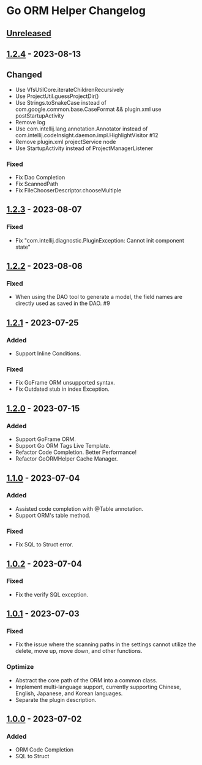 <!-- Keep a Changelog guide -> https://keepachangelog.com -->

# Go ORM Helper Changelog

## [Unreleased]

## [1.2.4] - 2023-08-13

## Changed

- Use VfsUtilCore.iterateChildrenRecursively
- Use ProjectUtil.guessProjectDir()
- Use Strings.toSnakeCase instead of com.google.common.base.CaseFormat && plugin.xml use postStartupActivity
- Remove log
- Use com.intellij.lang.annotation.Annotator instead of com.intellij.codeInsight.daemon.impl.HighlightVisitor #12
- Remove plugin.xml projectService node
- Use StartupActivity instead of ProjectManagerListener

### Fixed

- Fix Dao Completion
- Fix ScannedPath
- Fix FileChooserDescriptor.chooseMultiple

## [1.2.3] - 2023-08-07

### Fixed

- Fix "com.intellij.diagnostic.PluginException: Cannot init component state"

## [1.2.2] - 2023-08-06

### Fixed

- When using the DAO tool to generate a model, the field names are directly used as saved in the DAO. #9

## [1.2.1] - 2023-07-25

### Added

- Support Inline Conditions.

### Fixed

- Fix GoFrame ORM unsupported syntax.
- Fix Outdated stub in index Exception.

## [1.2.0] - 2023-07-15

### Added

- Support GoFrame ORM.
- Support Go ORM Tags Live Template.
- Refactor Code Completion. Better Performance!
- Refactor GoORMHelper Cache Manager.

## [1.1.0] - 2023-07-04

### Added

- Assisted code completion with @Table annotation.
- Support ORM's table method.

### Fixed

- Fix SQL to Struct error.

## [1.0.2] - 2023-07-04

### Fixed

- Fix the verify SQL exception.

## [1.0.1] - 2023-07-03

### Fixed

- Fix the issue where the scanning paths in the settings cannot utilize the delete, move up, move down, and other
  functions.

### Optimize

- Abstract the core path of the ORM into a common class.
- Implement multi-language support, currently supporting Chinese, English, Japanese, and Korean languages.
- Separate the plugin description.

## [1.0.0] - 2023-07-02

### Added

- ORM Code Completion
- SQL to Struct

[Unreleased]: https://github.com/maiqingqiang/go-orm-helper/compare/v1.2.4...HEAD

[1.2.4]: https://github.com/maiqingqiang/go-orm-helper/compare/v1.2.3...v1.2.4

[1.2.3]: https://github.com/maiqingqiang/go-orm-helper/compare/v1.2.2...v1.2.3

[1.2.2]: https://github.com/maiqingqiang/go-orm-helper/compare/v1.2.1...v1.2.2

[1.2.1]: https://github.com/maiqingqiang/go-orm-helper/compare/v1.2.0...v1.2.1

[1.2.0]: https://github.com/maiqingqiang/go-orm-helper/compare/v1.1.0...v1.2.0

[1.1.0]: https://github.com/maiqingqiang/go-orm-helper/compare/v1.0.2...v1.1.0

[1.0.2]: https://github.com/maiqingqiang/go-orm-helper/compare/v1.0.1...v1.0.2

[1.0.1]: https://github.com/maiqingqiang/go-orm-helper/compare/v1.0.0...v1.0.1

[1.0.0]: https://github.com/maiqingqiang/go-orm-helper/tree/v1.0.0
